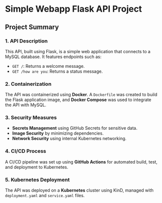# Simple Webapp Flask API Project

## Project Summary

### 1. **API Description**
This API, built using Flask, is a simple web application that connects to a MySQL database. It features endpoints such as:
- `GET /`: Returns a welcome message.
- `GET /how are you`: Returns a status message.

### 2. **Containerization**
The API was containerized using **Docker**. A `Dockerfile` was created to build the Flask application image, and **Docker Compose** was used to integrate the API with MySQL.

### 3. **Security Measures**
- **Secrets Management** using GitHub Secrets for sensitive data.
- **Image Security** by minimizing dependencies.
- **Network Security** using internal Kubernetes networking.

### 4. **CI/CD Process**
A CI/CD pipeline was set up using **GitHub Actions** for automated build, test, and deployment to Kubernetes.

### 5. **Kubernetes Deployment**
The API was deployed on a **Kubernetes** cluster using KinD, managed with `deployment.yaml` and `service.yaml` files.

